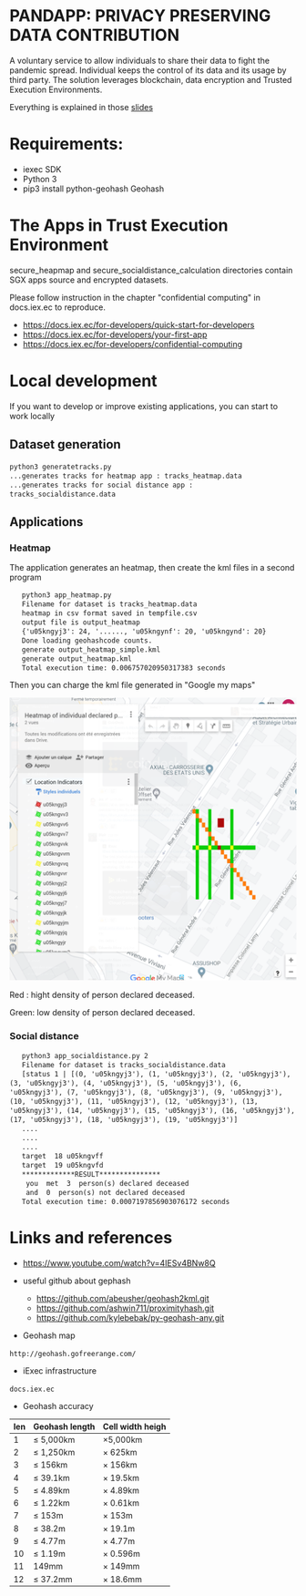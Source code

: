 # PANDAPP: PRIVACY PRESERVING DATA CONTRIBUTION 

A voluntary service to allow individuals to share their data to fight the pandemic spread.
Individual keeps the control of its data and its usage by third party. 
The solution leverages blockchain, data encryption and Trusted Execution Environments.

Everything is explained in those [slides](https://github.com/iExecBlockchainComputing/pandapp/blob/master/Pandapp_hackathon.pdf)

# Requirements:

* iexec SDK 
* Python 3
* pip3 install python-geohash Geohash 

# The Apps in Trust Execution Environment
 
secure_heapmap and secure_socialdistance_calculation directories contain SGX apps source and encrypted datasets.      

Please follow instruction in the chapter "confidential computing" in docs.iex.ec to reproduce. 

 * https://docs.iex.ec/for-developers/quick-start-for-developers
 * https://docs.iex.ec/for-developers/your-first-app
 * https://docs.iex.ec/for-developers/confidential-computing

# Local development
  
If you want to develop or improve existing applications, you can start to work locally  
  
## Dataset generation

```
python3 generatetracks.py
...generates tracks for heatmap app : tracks_heatmap.data
...generates tracks for social distance app : tracks_socialdistance.data
```

## Applications

### Heatmap

The application generates an heatmap, then create the kml files  in a second program 

```
   python3 app_heatmap.py 
   Filename for dataset is tracks_heatmap.data
   heatmap in csv format saved in tempfile.csv
   output file is output_heatmap
   {'u05kngyj3': 24, '......, 'u05kngynf': 20, 'u05kngynd': 20}
   Done loading geohashcode counts.
   generate output_heatmap_simple.kml
   generate output_heatmap.kml
   Total execution time: 0.006757020950317383 seconds
```

Then you can charge the kml file generated in "Google my maps" 

![Heatmap](images/simple_maps.png "heatmap")

Red : hight density of person declared deceased.

Green: low density of person declared deceased.

### Social distance

```
   python3 app_socialdistance.py 2
   Filename for dataset is tracks_socialdistance.data
   [status 1 | [(0, 'u05kngyj3'), (1, 'u05kngyj3'), (2, 'u05kngyj3'), (3, 'u05kngyj3'), (4, 'u05kngyj3'), (5, 'u05kngyj3'), (6, 'u05kngyj3'), (7, 'u05kngyj3'), (8, 'u05kngyj3'), (9, 'u05kngyj3'), (10, 'u05kngyj3'), (11, 'u05kngyj3'), (12, 'u05kngyj3'), (13, 'u05kngyj3'), (14, 'u05kngyj3'), (15, 'u05kngyj3'), (16, 'u05kngyj3'), (17, 'u05kngyj3'), (18, 'u05kngyj3'), (19, 'u05kngyj3')]
   ....
   ....
   ....
   target  18 u05kngvff
   target  19 u05kngvfd
   *************RESULT***************
    you  met  3  person(s) declared deceased
    and  0  person(s) not declared deceased
   Total execution time: 0.0007197856903076172 seconds

```

# Links and references 

* https://www.youtube.com/watch?v=4IESv4BNw8Q

* useful github about gephash

    * https://github.com/abeusher/geohash2kml.git
    * https://github.com/ashwin711/proximityhash.git
    * https://github.com/kylebebak/py-geohash-any.git 

* Geohash map

```http://geohash.gofreerange.com/```

* iExec infrastructure

```docs.iex.ec```

* Geohash accuracy
 
| len  | Geohash length  | Cell width heigh  |
|------|-----------------|-------------------|
| 1    | ≤ 5,000km       | ×5,000km          |
| 2    | ≤ 1,250km       | ×	625km        | 
| 3    | ≤ 156km	     | ×	156km        |
| 4    | ≤ 39.1km	     | ×	19.5km       |
| 5    | ≤ 4.89km	     | ×	4.89km       |
| 6    | ≤ 1.22km	     | ×	0.61km       |
| 7    | ≤ 153m	         | ×	153m         |
| 8    | ≤ 38.2m	     | ×	19.1m        |
| 9    | ≤ 4.77m	     | ×	4.77m        |
| 10   | ≤ 1.19m	     | ×	0.596m       |
| 11	 |  149mm	     | ×	149mm        |
| 12   | ≤ 37.2mm	     | ×	18.6mm       |
